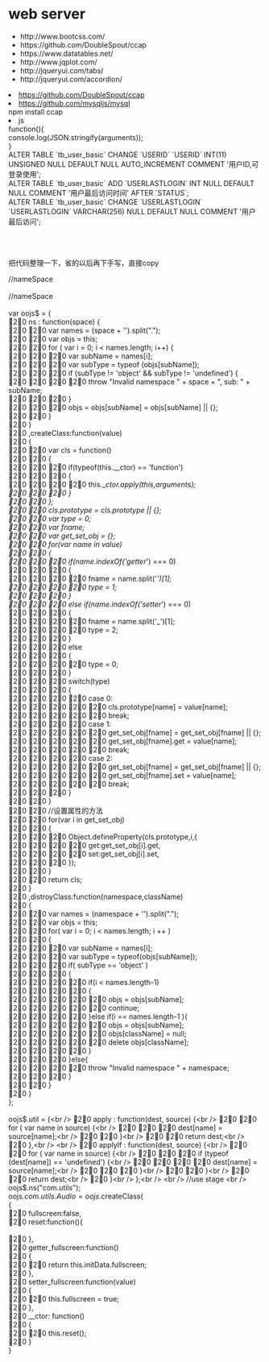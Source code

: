 # web server
<p>
<ul>
  
  <li>http://www.bootcss.com/</li>
  <li>https://github.com/DoubleSpout/ccap</li>
  <li>https://www.datatables.net/</li>
  <li>http://www.jqplot.com/</li>
  <li>http://jqueryui.com/tabs/</li>
  <li>http://jqueryui.com/accordion/</li>
</ul>
</p>
<p>
  <li><a href="https://github.com/DoubleSpout/ccap">https://github.com/DoubleSpout/ccap</a></li>
<li><a href="https://github.com/mysqljs/mysql">https://github.com/mysqljs/mysql</a></li>
npm install ccap  <br />
<li>
js
</li>
function(){<br />
	console.log(JSON.stringify(arguments));<br />
}<br />
ALTER TABLE `tb_user_basic` CHANGE `USERID` `USERID` INT(11) UNSIGNED NULL DEFAULT NULL AUTO_INCREMENT COMMENT '用户ID,可登录使用';<br />
ALTER TABLE `tb_user_basic` ADD `USERLASTLOGIN` INT NULL DEFAULT NULL COMMENT '用户最后访问时间' AFTER `STATUS`;
<br />
ALTER TABLE `tb_user_basic` CHANGE `USERLASTLOGIN` `USERLASTLOGIN` VARCHAR(256) NULL DEFAULT NULL COMMENT '用户最后访问';
<br />
<br />
</p>
<br />
<p>
把代码整理一下，省的以后再下手写，直接copy<br />

//nameSpace<br />
<br />
//nameSpace<br />
<br />
var oojs$ = {<br />
20 ns : function(space) {<br />
20 20 var names = (space + '').split(".");<br />
20 20 var objs = this;<br />
20 20 for ( var i = 0; i < names.length; i++) {<br />
20 20 20 var subName = names[i];<br />
20 20 20 var subType = typeof (objs[subName]);<br />
20 20 20 if (subType != 'object' && subType != 'undefined') {<br />
20 20 20 20 throw "Invalid namespace " + space + ", sub: " + subName;<br />
20 20 20 }<br />
20 20 20 objs = objs[subName] = objs[subName] || {};<br />
20 20 }<br />
20 }<br />
20 ,createClass:function(value)<br />
20 {<br />
20 20 var cls = function()<br />
20 20 {<br />
20 20 20 if(typeof(this.__ctor) == 'function')<br />
20 20 20 {<br />
20 20 20 20 this.__ctor.apply(this,arguments);<br />
20 20 20 }<br />
20 20 };<br />
20 20 cls.prototype = cls.prototype || {};<br />
20 20 var type = 0;<br />
20 20 var fname;<br />
20 20 var get_set_obj = {};<br />
20 20 for(var name in value)<br />
20 20 {<br />
20 20 20 if(name.indexOf('getter_') === 0)<br />
20 20 20 {<br />
20 20 20 20 fname = name.split('_')[1];<br />
20 20 20 20 type = 1;<br />
20 20 20 }<br />
20 20 20 else if(name.indexOf('setter_') === 0)<br />
20 20 20 {<br />
20 20 20 20 fname = name.split('_')[1];<br />
20 20 20 20 type = 2;<br />
20 20 20 }<br />
20 20 20 else<br />
20 20 20 {<br />
20 20 20 20 type = 0;<br />
20 20 20 }<br />
20 20 20 switch(type)<br />
20 20 20 {<br />
20 20 20 20 case 0:<br />
20 20 20 20 20 cls.prototype[name] = value[name];<br />
20 20 20 20 20 break;<br />
20 20 20 20 case 1:<br />
20 20 20 20 20 get_set_obj[fname] = get_set_obj[fname] || {};<br />
20 20 20 20 20 get_set_obj[fname].get = value[name];<br />
20 20 20 20 20 break;<br />
20 20 20 20 case 2:<br />
20 20 20 20 20 get_set_obj[fname] = get_set_obj[fname] || {};<br />
20 20 20 20 20 get_set_obj[fname].set = value[name];<br />
20 20 20 20 20 break;<br />
20 20 20 }<br />
20 20 }<br />
20 20 //设置属性的方法<br />
20 20 for(var i in get_set_obj)<br />
20 20 {<br />
20 20 20 Object.defineProperty(cls.prototype,i,{<br />
20 20 20 20 get:get_set_obj[i].get,<br />
20 20 20 20 set:get_set_obj[i].set,<br />
20 20 20 });<br />
20 20 }<br />
20 20 return cls;<br />
20 }<br />
20 ,distroyClass:function(namespace,className)<br />
20 {<br />
20 20 var names = (namespace + '').split(".");<br />
20   20 var objs = this;<br />
20 20 for( var i = 0; i < names.length; i ++ )<br />
20 20 {<br />
20 20 20 var subName = names[i];<br />
20 20 20 var subType = typeof(objs[subName]);<br />
20 20 20 if( subType == 'object'  )<br />
20 20 20 {<br />
20 20 20 20 if(i < names.length-1)<br />
20 20 20 20 {<br />
20 20 20 20 20 objs = objs[subName];<br />
20 20 20 20 20 continue;<br />
20 20 20 20 }else if(i == names.length-1 ){<br />
20 20 20 20 20 objs = objs[subName];<br />
20 20 20 20 20 objs[className] = null;<br />
20 20 20 20 20 delete objs[className];<br />
20 20 20 20 }<br />
20 20 20 }else{<br />
20 20 20 20 throw "Invalid namespace " + namespace;<br />
20 20 20 }<br />
20  20 }<br />
20 }<br />
};<br />
<br />
oojs$.util = {<br />
20 apply : function(dest, source) {<br />
20 20 for ( var name in source) {<br />
20 20 20 dest[name] = source[name];<br />
20 20 }<br />
20 20 return dest;<br />
20 },<br />
<br />
20 applyIf : function(dest, source) {<br />
20 20 for ( var name in source) {<br />
20 20 20 if (typeof (dest[name]) == 'undefined') {<br />
20 20 20 20 dest[name] = source[name];<br />
20 20 20 }<br />
20 20 }<br />
20 20 return dest;<br />
20 }<br />
};<br />
<br />
//use stage <br />
oojs$.ns("com.utils");<br />
oojs$.com.utils.Audio = oojs$.createClass(<br />
{<br />
20 fullscreen:false,<br />
20 reset:function(){<br />
<br />
20 },<br />
20 getter_fullscreen:function()<br />
20 {<br />
20 20 return this.initData.fullscreen;<br />
20 },<br />
20 setter_fullscreen:function(value)<br />
20 {<br />
20 20 this.fullscreen = true;<br />
20 },<br />
20 __ctor: function()<br />
20 {<br />
20 20 this.reset();<br />
20 }<br />
}<br />


   
<br />
<br />
</p>